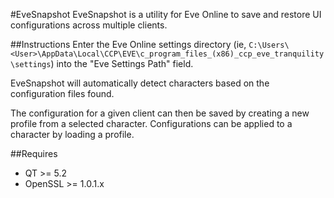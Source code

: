 #EveSnapshot
EveSnapshot is a utility for Eve Online to save and restore UI configurations across multiple clients.

##Instructions
Enter the Eve Online settings directory (ie, `C:\Users\<User>\AppData\Local\CCP\EVE\c_program_files_(x86)_ccp_eve_tranquility\settings`)  into the "Eve Settings Path" field. 

EveSnapshot will automatically detect characters based on the configuration files found.

The configuration for a given client can then be saved by creating a new profile from a selected character. Configurations can be applied to a character by loading a profile.

##Requires
* QT >= 5.2
* OpenSSL >= 1.0.1.x
